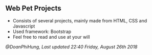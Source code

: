 ## Web Pet Projects

- Consists of several projects, mainly made from HTML, CSS and Javascript
- Used framework: Bootstrap
- Feel free to read and use at your will

*@DoanPhiHung, Last updated 22:40 Friday, August 26th 2018*